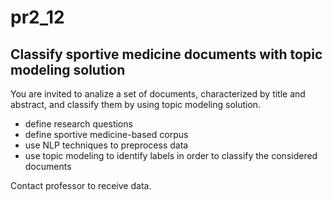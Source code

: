 # pr2_12

## Classify sportive medicine documents with topic modeling solution

You are invited to analize a set of documents, characterized by title and abstract, and classify them by using topic modeling solution.

* define research questions
* define sportive medicine-based corpus 
* use NLP techniques to preprocess data
* use topic modeling to identify labels in order to classify the considered documents

Contact professor to receive data.
